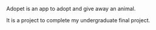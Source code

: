 Adopet is an app to adopt and give away an animal.

It is a project to complete my undergraduate final project.
